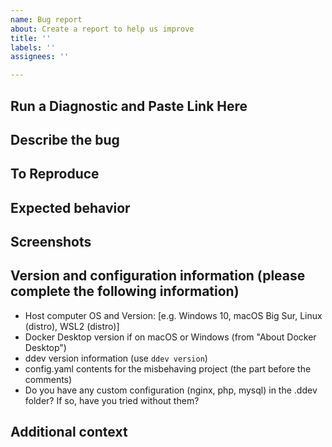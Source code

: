 ```yaml
---
name: Bug report
about: Create a report to help us improve
title: ''
labels: ''
assignees: ''

---
```


## Run a Diagnostic and Paste Link Here

<!--
If you're having trouble with ddev,

1. Please use the latest stable version of DDEV-Local before reporting. Upgrading is easy.
2. Please run a quick diagnostic and post the results as a new gist on gist.github.com (or on another pastebin-type site if you prefer). Just run `ddev debug test` and post the results as a gist on https://gist.github.com. That will help so we don't have to ask so many questions... And if it works, it probably means there's something wrong with your project, not ddev. Put the link to the gist here, thanks. (If you don't yet have the `ddev debug test` command, you can download [test_ddev.sh](https://raw.githubusercontent.com/drud/ddev/master/cmd/ddev/cmd/scripts/test_ddev.sh) and run it with the instructions at the top.
-->

## Describe the bug
<!--
A clear and concise description of what the bug is.
-->

## To Reproduce
<!--
Steps to reproduce the behavior:
-->

## Expected behavior
<!--
A clear and concise description of what you expected to happen.
-->

## Screenshots
<!--
If applicable, add screenshots to help explain your problem.
-->

## Version and configuration information (please complete the following information)

- Host computer OS and Version: [e.g. Windows 10, macOS Big Sur, Linux (distro), WSL2 (distro)]
- Docker Desktop version if on macOS or Windows (from "About Docker Desktop")
- ddev version information (use `ddev version`)
- config.yaml contents for the misbehaving project (the part before the comments)
- Do you have any custom configuration (nginx, php, mysql) in the .ddev folder? If so, have you tried without them?

## Additional context
<!--
Add any other context about the problem here. Thanks!
-->

